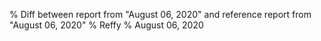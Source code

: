 % Diff between report from "August 06, 2020" and reference report from "August 06, 2020"
% Reffy
% August 06, 2020

